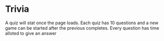 # Trivia

A quiz will stat once the page loads. Each quiz has 10 questions and a new game can be started after the previous completes. Every question has time alloted to give an answer